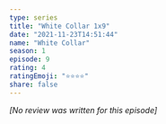```yaml
---
type: series
title: "White Collar 1x9"
date: "2021-11-23T14:51:44"
name: "White Collar"
season: 1
episode: 9
rating: 4
ratingEmoji: "⭐️⭐️⭐️⭐️"
share: false
---
```


*[No review was written for this episode]*
